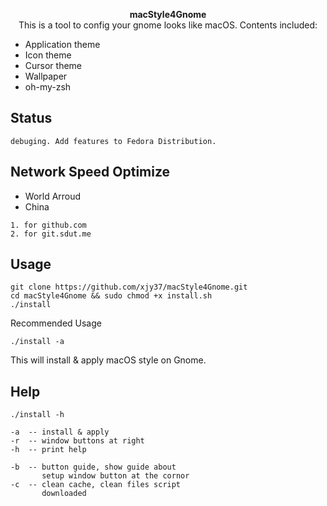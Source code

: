 <p align="center"><strong>macStyle4Gnome</strong>
</br>
This is a tool to config your gnome looks like macOS. Contents included:
</p>

+ Application theme
+ Icon theme
+ Cursor theme
+ Wallpaper
+ oh-my-zsh

## Status
```
debuging. Add features to Fedora Distribution.
```
## Network Speed Optimize
+ World Arroud
+ China
```
1. for github.com
2. for git.sdut.me
```

## Usage
```
git clone https://github.com/xjy37/macStyle4Gnome.git
cd macStyle4Gnome && sudo chmod +x install.sh
./install
```
Recommended Usage
```
./install -a
```
This will install & apply macOS style on Gnome.

## Help
```
./install -h

-a  -- install & apply
-r  -- window buttons at right
-h  -- print help

-b  -- button guide, show guide about
       setup window button at the cornor
-c  -- clean cache, clean files script
       downloaded
```
